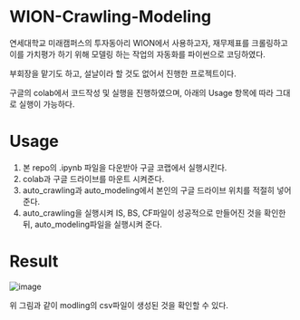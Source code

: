 # WION-Crawling-Modeling
연세대학교 미래캠퍼스의 투자동아리 WION에서 사용하고자, 재무제표를 크롤링하고 이를 가치평가 하기 위해 모델링 하는 작업의 자동화를 파이썬으로 코딩하였다.

부회장을 맡기도 하고, 설날이라 할 것도 없어서 진행한 프로젝트이다.

구글의 colab에서 코드작성 및 실행을 진행하였으며, 아래의 Usage 항목에 따라 그대로 실행이 가능하다.

# Usage
1. 본 repo의 .ipynb 파일을 다운받아 구글 코랩에서 실행시킨다.
2. colab과 구글 드라이브를 마운트 시켜준다.
3. auto_crawling과 auto_modeling에서 본인의 구글 드라이브 위치를 적절히 넣어준다.
4. auto_crawling을 실행시켜 IS, BS, CF파일이 성공적으로 만들어진 것을 확인한 뒤, auto_modeling파일을 실행시켜 준다.

# Result
![image](https://user-images.githubusercontent.com/49096513/107846907-dc61a280-6e2a-11eb-9d1e-d79d5a637ae9.png)

위 그림과 같이 modling의 csv파일이 생성된 것을 확인할 수 있다.
